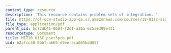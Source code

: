 ```yaml
---
content_type: resource
description: 'This resource contains problem sets of integration. '
file: https://ol-ocw-studio-app-qa.s3.amazonaws.com/courses/18-01sc-single-variable-calculus-fall-2010/b2afcc400bbfa669d9eeaca005bdd857_MIT18_01SC_pset3prb.pdf
file_type: application/pdf
parent_uid: bc72db41-0b84-f2d1-a10a-6c5a9399e431
resourcetype: Document
title: MIT18_01SC_pset3prb.pdf
uid: b2afcc40-0bbf-a669-d9ee-aca005bdd857
---
```

